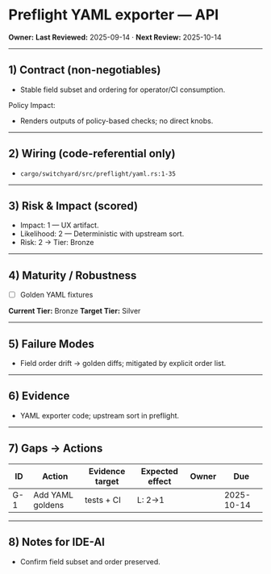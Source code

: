 # Preflight YAML exporter — API

**Owner:** <owner>
**Last Reviewed:** 2025-09-14 · **Next Review:** 2025-10-14

---

## 1) Contract (non-negotiables)

- Stable field subset and ordering for operator/CI consumption.

Policy Impact:

- Renders outputs of policy-based checks; no direct knobs.

---

## 2) Wiring (code-referential only)

- `cargo/switchyard/src/preflight/yaml.rs:1-35`

---

## 3) Risk & Impact (scored)

- Impact: 1 — UX artifact.
- Likelihood: 2 — Deterministic with upstream sort.
- Risk: 2 → Tier: Bronze

---

## 4) Maturity / Robustness

- [ ] Golden YAML fixtures

**Current Tier:** Bronze
**Target Tier:** Silver

---

## 5) Failure Modes

- Field order drift → golden diffs; mitigated by explicit order list.

---

## 6) Evidence

- YAML exporter code; upstream sort in preflight.

---

## 7) Gaps → Actions

| ID | Action | Evidence target | Expected effect | Owner | Due |
|----|--------|-----------------|-----------------|-------|-----|
| G-1 | Add YAML goldens | tests + CI | L: 2→1 | <owner> | 2025-10-14 |

---

## 8) Notes for IDE-AI

- Confirm field subset and order preserved.
